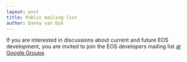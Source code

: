 ```yaml
---
layout: post
title: Public mailing list
author: Danny van Dyk
---
```


If you are interested in discussions about current and future EOS development,
you are invited to join the EOS developers mailing list [at Google Groups](https://groups.google.com/forum/#!forum/eos-developers).
